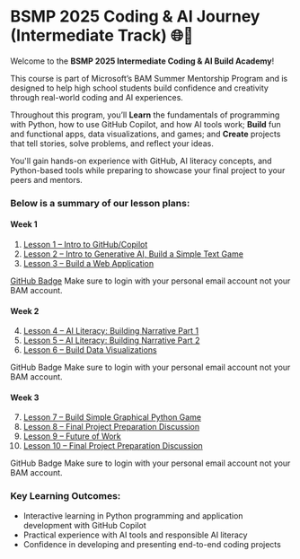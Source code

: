 # BSMP 2025 Coding & AI Journey (Intermediate Track) 🌐🚀   <!-- {docsify-ignore-all} -->

Welcome to the **BSMP 2025 Intermediate Coding & AI Build Academy**!  

This course is part of Microsoft’s BAM Summer Mentorship Program and is designed to help high school students build confidence and creativity through real-world coding and AI experiences.

Throughout this program, you’ll **Learn** the fundamentals of programming with Python, how to use GitHub Copilot, and how AI tools work; **Build** fun and functional apps, data visualizations, and games; and **Create** projects that tell stories, solve problems, and reflect your ideas.

You'll gain hands-on experience with GitHub, AI literacy concepts, and Python-based tools while preparing to showcase your final project to your peers and mentors.

### Below is a summary of our lesson plans:

#### Week 1
1. [Lesson 1 – Intro to GitHub/Copilot​](/2025/intermediate/lessons/lesson1.md)
2. [Lesson 2 – Intro to Generative AI, Build a Simple Text Game](/2025/intermediate/lessons/lesson2.md) ​
3. [Lesson 3 – Build a Web Application](/2025/intermediate/lessons/lesson3.md)

[GitHub Badge](https://learn.microsoft.com/en-us/plans/4m55uxtr48171m?sharingId=F67AE3DA365A6582)
Make sure to login with your personal email account not your BAM account.

#### Week 2
4. [Lesson 4 – AI Literacy: Building Narrative Part 1​](/2025/intermediate/lessons/lesson4.md)
5. [Lesson 5 – AI Literacy: Building Narrative Part 2​](/2025/intermediate/lessons/lesson5.md)
6. [Lesson 6 – Build Data Visualizations​](/2025/intermediate/lessons/lesson6.md)

GitHub Badge
Make sure to login with your personal email account not your BAM account.

#### Week 3
7. [Lesson 7 – Build Simple Graphical Python Game](/2025/intermediate/lessons/lesson7.md)
8. [Lesson 8 – Final Project Preparation Discussion](/2025/intermediate/lessons/lesson8.md)
9. [Lesson 9 – Future of Work​](/2025/intermediate/lessons/lesson9.md)
10. [Lesson 10 – Final Project Preparation Discussion](/2025/intermediate/lessons/lesson10.md)

GitHub Badge
Make sure to login with your personal email account not your BAM account.

### Key Learning Outcomes:

- Interactive learning in Python programming and application development with GitHub Copilot  
- Practical experience with AI tools and responsible AI literacy  
- Confidence in developing and presenting end-to-end coding projects  
